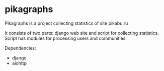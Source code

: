 # pikagraphs

Pikagraphs is a project collecting statistics of site pikabu.ru

It consists of two parts: django web site and script for collecting statistics. Script has modules for processing users and communities. 

Dependencies:

- django
- aiohttp

